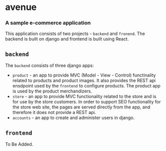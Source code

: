 # avenue

### A sample e-commerce application

This application consists of two projects - `backend` and `fronend`.
The backend is built on django and frontend is built using React.

## `backend`
The `backend` consists of three django apps:
- `product` - an app to provide MVC (Model - View - Control) functinality related to products and product images. It also provides the REST api ensdpoint used by the `frontend` to configure products. The product app is used by the product merchandizers.
- `store` - an app to provide MVC functionality related to the store and is for use by the store customers. In order to support SEO functionality for the store web site, the pages are served directly from the app, and therefore it does not provide a REST api.
- `accounts` - an app to create and administer users in django.

## `frontend`
To Be Added.